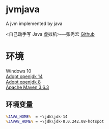 # jvmjava

A jvm implemented by java

<自己动手写 Java 虚拟机>---张秀宏 [Github](https://github.com/zxh0/jvmgo-book)

# 环境

Windows 10
<br>
[Adopt openjdk 14](https://adoptopenjdk.net/?variant=openjdk14&jvmVariant=hotspot)
<br>
[Adopt openjdk 8](https://adoptopenjdk.net/?variant=openjdk8&jvmVariant=hotspot)
<br>
[Apache Maven 3.6.3](https://maven.apache.org/download.cgi)

## 环境变量

```cmd
%JAVA_HOME%  = ~\jdk\jdk-14
%JAVA8_HOME% = ~\jdk\jdk-8.0.242.08-hotspot
```